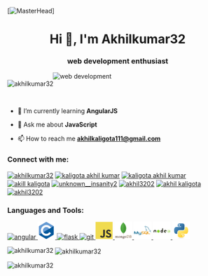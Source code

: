 [![MasterHead](https://th.bing.com/th/id/OIP.L4NOpBNisKo5cg00IImrIAHaDa?pid=ImgDet&w=1600&h=738&rs=1)]
<h1 align="center">Hi 👋, I'm Akhilkumar32</h1>
<h3 align="center">web development enthusiast</h3>
<img align="right" alt="web development" width="400" src="https://media-exp1.licdn.com/dms/image/C5616AQG06scQ0Eks7g/profile-displaybackgroundimage-shrink_350_1400/0/1638002394496?e=1661990400&v=beta&t=S6Kx0IYzRhTjrgUeaKuQSedz-Sz0Sb_hVnX1BYs7vw0">

<p align="left"> <img src="https://komarev.com/ghpvc/?username=akhilkumar32&label=Profile%20views&color=0e75b6&style=flat" alt="akhilkumar32" /> </p>

<p align="left"> <a href="https://twitter.com/" target="blank"><img src="https://img.shields.io/twitter/follow/?logo=twitter&style=for-the-badge" alt="" /></a> </p>

- 🌱 I’m currently learning **AngularJS**

- 💬 Ask me about **JavaScript**

- 📫 How to reach me **akhilkaligota111@gmail.com**

<h3 align="left">Connect with me:</h3>
<p align="left">
<a href="https://codepen.io/akhilkumar32" target="blank"><img align="center" src="https://raw.githubusercontent.com/rahuldkjain/github-profile-readme-generator/master/src/images/icons/Social/codepen.svg" alt="akhilkumar32" height="30" width="40" /></a>
<a href="https://linkedin.com/in/kaligota akhil kumar" target="blank"><img align="center" src="https://raw.githubusercontent.com/rahuldkjain/github-profile-readme-generator/master/src/images/icons/Social/linked-in-alt.svg" alt="kaligota akhil kumar" height="30" width="40" /></a>
<a href="https://stackoverflow.com/users/kaligota akhil kumar" target="blank"><img align="center" src="https://raw.githubusercontent.com/rahuldkjain/github-profile-readme-generator/master/src/images/icons/Social/stack-overflow.svg" alt="kaligota akhil kumar" height="30" width="40" /></a>
<a href="https://fb.com/akill kaligota" target="blank"><img align="center" src="https://raw.githubusercontent.com/rahuldkjain/github-profile-readme-generator/master/src/images/icons/Social/facebook.svg" alt="akill kaligota" height="30" width="40" /></a>
<a href="https://instagram.com/unknown__insanity2" target="blank"><img align="center" src="https://raw.githubusercontent.com/rahuldkjain/github-profile-readme-generator/master/src/images/icons/Social/instagram.svg" alt="unknown__insanity2" height="30" width="40" /></a>
<a href="https://www.codechef.com/users/akhil3202" target="blank"><img align="center" src="https://cdn.jsdelivr.net/npm/simple-icons@3.1.0/icons/codechef.svg" alt="akhil3202" height="30" width="40" /></a>
<a href="https://www.hackerrank.com/akhil kaligota" target="blank"><img align="center" src="https://raw.githubusercontent.com/rahuldkjain/github-profile-readme-generator/master/src/images/icons/Social/hackerrank.svg" alt="akhil kaligota" height="30" width="40" /></a>
<a href="https://www.leetcode.com/akhil3202" target="blank"><img align="center" src="https://raw.githubusercontent.com/rahuldkjain/github-profile-readme-generator/master/src/images/icons/Social/leet-code.svg" alt="akhil3202" height="30" width="40" /></a>
</p>

<h3 align="left">Languages and Tools:</h3>
<p align="left"> <a href="https://angular.io" target="_blank" rel="noreferrer"> <img src="https://angular.io/assets/images/logos/angular/angular.svg" alt="angular" width="40" height="40"/> </a> <a href="https://www.cprogramming.com/" target="_blank" rel="noreferrer"> <img src="https://raw.githubusercontent.com/devicons/devicon/master/icons/c/c-original.svg" alt="c" width="40" height="40"/> </a> <a href="https://flask.palletsprojects.com/" target="_blank" rel="noreferrer"> <img src="https://www.vectorlogo.zone/logos/pocoo_flask/pocoo_flask-icon.svg" alt="flask" width="40" height="40"/> </a> <a href="https://git-scm.com/" target="_blank" rel="noreferrer"> <img src="https://www.vectorlogo.zone/logos/git-scm/git-scm-icon.svg" alt="git" width="40" height="40"/> </a> <a href="https://developer.mozilla.org/en-US/docs/Web/JavaScript" target="_blank" rel="noreferrer"> <img src="https://raw.githubusercontent.com/devicons/devicon/master/icons/javascript/javascript-original.svg" alt="javascript" width="40" height="40"/> </a> <a href="https://www.mongodb.com/" target="_blank" rel="noreferrer"> <img src="https://raw.githubusercontent.com/devicons/devicon/master/icons/mongodb/mongodb-original-wordmark.svg" alt="mongodb" width="40" height="40"/> </a> <a href="https://www.mysql.com/" target="_blank" rel="noreferrer"> <img src="https://raw.githubusercontent.com/devicons/devicon/master/icons/mysql/mysql-original-wordmark.svg" alt="mysql" width="40" height="40"/> </a> <a href="https://nodejs.org" target="_blank" rel="noreferrer"> <img src="https://raw.githubusercontent.com/devicons/devicon/master/icons/nodejs/nodejs-original-wordmark.svg" alt="nodejs" width="40" height="40"/> </a> <a href="https://www.python.org" target="_blank" rel="noreferrer"> <img src="https://raw.githubusercontent.com/devicons/devicon/master/icons/python/python-original.svg" alt="python" width="40" height="40"/> </a> </p>

<p><img align="left" src="https://github-readme-stats.vercel.app/api/top-langs?username=akhilkumar32&show_icons=true&locale=en&layout=compact" alt="akhilkumar32" /></p>

<p>&nbsp;<img align="center" src="https://github-readme-stats.vercel.app/api?username=akhilkumar32&show_icons=true&locale=en" alt="akhilkumar32" /></p>

<p><img align="center" src="https://github-readme-streak-stats.herokuapp.com/?user=akhilkumar32&" alt="akhilkumar32" /></p>
